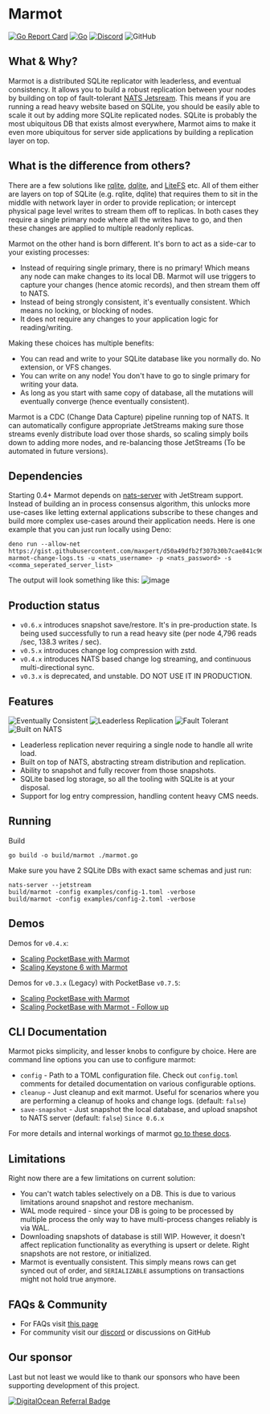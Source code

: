# Marmot

[![Go Report Card](https://goreportcard.com/badge/github.com/maxpert/marmot)](https://goreportcard.com/report/github.com/maxpert/marmot)
[![Go](https://github.com/maxpert/marmot/actions/workflows/go.yml/badge.svg)](https://github.com/maxpert/marmot/actions/workflows/go.yml)
[![Discord](https://badgen.net/badge/icon/discord?icon=discord&label=Marmot)](https://discord.gg/AWUwY66XsE)
![GitHub](https://img.shields.io/github/license/maxpert/marmot)

## What & Why?
Marmot is a distributed SQLite replicator with leaderless, and eventual consistency. It allows you to build a robust replication 
between your nodes by building on top of fault-tolerant [NATS Jetsream](https://nats.io/). This means if you are running a read 
heavy website based on SQLite, you should be easily able to scale it out by adding more SQLite replicated nodes. SQLite is 
probably the most ubiquitous DB that exists almost everywhere, Marmot aims to make it even more ubiquitous for server 
side applications by building a replication layer on top.

## What is the difference from others?

There are a few solutions like [rqlite](https://github.com/rqlite/rqlite), [dqlite](https://dqlite.io/), and 
[LiteFS](https://github.com/superfly/litefs) etc. All of them either are layers on top of SQLite (e.g. 
rqlite, dqlite) that requires them to sit in the middle with network layer in order to provide 
replication; or intercept physical page level writes to stream them off to replicas. In both
cases they require a single primary node where all the writes have to go, and then these 
changes are applied to multiple readonly replicas. 

Marmot on the other hand is born different. It's born to act as a side-car to your existing processes:
 - Instead of requiring single primary, there is no primary! Which means any node can make changes to its local DB.
   Marmot will use triggers to capture your changes (hence atomic records), and then stream them off to NATS. 
 - Instead of being strongly consistent, it's eventually consistent. Which means no locking, or blocking of nodes.
 - It does not require any changes to your application logic for reading/writing. 

Making these choices has multiple benefits:

- You can read and write to your SQLite database like you normally do. No extension, or VFS changes.
- You can write on any node! You don't have to go to single primary for writing your data.
- As long as you start with same copy of database, all the mutations will eventually converge
  (hence eventually consistent).

Marmot is a CDC (Change Data Capture) pipeline running top of NATS. It can automatically configure appropriate JetStreams making sure
those streams evenly distribute load over those shards, so scaling simply boils down to adding more nodes, and re-balancing
those JetStreams (To be automated in future versions).

## Dependencies
Starting 0.4+ Marmot depends on [nats-server](https://nats.io/download/) with JetStream support.
Instead of building an in process consensus algorithm, this unlocks more use-cases like letting 
external applications subscribe to these changes and build more complex use-cases around their
application needs. Here is one example that you can just run locally using Deno:

```
deno run --allow-net https://gist.githubusercontent.com/maxpert/d50a49dfb2f307b30b7cae841c9607e1/raw/6d30803c140b0ba602545c1c0878d3394be548c3/watch-marmot-change-logs.ts -u <nats_username> -p <nats_password> -s <comma_seperated_server_list>
```

The output will look something like this:
![image](https://user-images.githubusercontent.com/22441/196061378-21f885b3-7958-4a7e-994b-09d4e86df721.png)

## Production status

 - `v0.6.x` introduces snapshot save/restore. It's in pre-production state. Is being used successfully 
    to run a read heavy site (per node 4,796 reads /sec, 138.3 writes / sec).
 - `v0.5.x` introduces change log compression with zstd.
 - `v0.4.x` introduces NATS based change log streaming, and continuous multi-directional sync.
 - `v0.3.x` is deprecated, and unstable. DO NOT USE IT IN PRODUCTION.

## Features

![Eventually Consistent](https://img.shields.io/badge/Eventually%20Consistent-✔️-green)
![Leaderless Replication](https://img.shields.io/badge/Leaderless%20Replication-✔️-green)
![Fault Tolerant](https://img.shields.io/badge/Fault%20Tolerant-✔️-green)
![Built on NATS](https://img.shields.io/badge/Built%20on%20NATS-✔️-green)

 - Leaderless replication never requiring a single node to handle all write load.
 - Built on top of NATS, abstracting stream distribution and replication.
 - Ability to snapshot and fully recover from those snapshots.
 - SQLite based log storage, so all the tooling with SQLite is at your disposal.
 - Support for log entry compression, handling content heavy CMS needs.

## Running

Build
```shell
go build -o build/marmot ./marmot.go
```

Make sure you have 2 SQLite DBs with exact same schemas and just run:

```shell
nats-server --jetstream
build/marmot -config examples/config-1.toml -verbose
build/marmot -config examples/config-2.toml -verbose
```

## Demos
Demos for `v0.4.x`:
 - [Scaling PocketBase with Marmot](https://www.youtube.com/watch?v=QqZl61bJ9BA)
 - [Scaling Keystone 6 with Marmot](https://youtu.be/GQ5x8pc9vuI)

Demos for `v0.3.x` (Legacy) with PocketBase `v0.7.5`:
 - [Scaling PocketBase with Marmot](https://youtube.com/video/VSa-VJso050)
 - [Scaling PocketBase with Marmot - Follow up](https://www.youtube.com/watch?v=Zapupe_FREc)

## CLI Documentation

Marmot picks simplicity, and lesser knobs to configure by choice. Here are command line options you can use to
configure marmot:

 - `config` - Path to a TOML configuration file. Check out `config.toml` comments for detailed documentation
   on various configurable options. 
 - `cleanup` - Just cleanup and exit marmot. Useful for scenarios where you are performing a cleanup of hooks and 
   change logs. (default: `false`)
 - `save-snapshot` - Just snapshot the local database, and upload snapshot to NATS server (default: `false`) 
   `Since 0.6.x`

For more details and internal workings of marmot [go to these docs](https://maxpert.github.io/marmot/).

## Limitations
Right now there are a few limitations on current solution:
 - You can't watch tables selectively on a DB. This is due to various limitations around snapshot and restore mechanism.
 - WAL mode required - since your DB is going to be processed by multiple process the only way to have multi-process 
   changes reliably is via WAL. 
 - Downloading snapshots of database is still WIP. However, it doesn't affect replication functionality as everything 
   is upsert or delete. Right snapshots are not restore, or initialized.
 - Marmot is eventually consistent. This simply means rows can get synced out of order, and `SERIALIZABLE` assumptions 
   on transactions might not hold true anymore.

## FAQs & Community 

 - For FAQs visit [this page](https://maxpert.github.io/marmot/#faq)
 - For community visit our [discord](https://discord.gg/AWUwY66XsE) or discussions on GitHub

## Our sponsor

Last but not least we would like to thank our sponsors who have been supporting development of this project.

[![DigitalOcean Referral Badge](https://web-platforms.sfo2.cdn.digitaloceanspaces.com/WWW/Badge%201.svg)](https://www.digitalocean.com/?utm_medium=opensource&utm_source=marmot)
